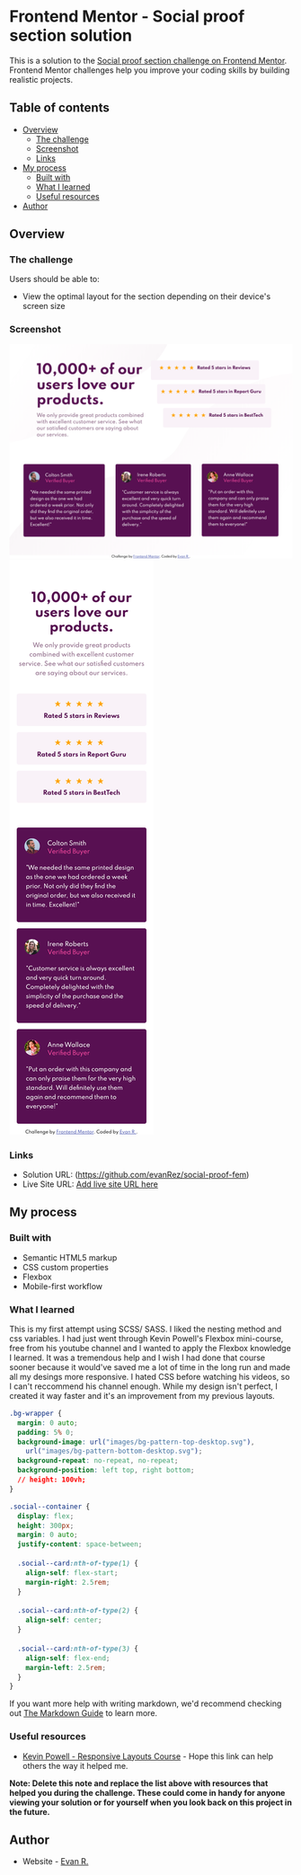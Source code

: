 # Frontend Mentor - Social proof section solution

This is a solution to the [Social proof section challenge on Frontend Mentor](https://www.frontendmentor.io/challenges/social-proof-section-6e0qTv_bA). Frontend Mentor challenges help you improve your coding skills by building realistic projects.

## Table of contents

- [Overview](#overview)
  - [The challenge](#the-challenge)
  - [Screenshot](#screenshot)
  - [Links](#links)
- [My process](#my-process)
  - [Built with](#built-with)
  - [What I learned](#what-i-learned)
  - [Useful resources](#useful-resources)
- [Author](#author)

## Overview

### The challenge

Users should be able to:

- View the optimal layout for the section depending on their device's screen size

### Screenshot

![](./images/desktop-sc.png)
![](./images/mobile-sc.png)

### Links

- Solution URL: (https://github.com/evanRez/social-proof-fem)
- Live Site URL: [Add live site URL here](https://your-live-site-url.com)

## My process

### Built with

- Semantic HTML5 markup
- CSS custom properties
- Flexbox
- Mobile-first workflow

### What I learned

This is my first attempt using SCSS/ SASS. I liked the nesting method and css variables. I had just went through Kevin Powell's Flexbox mini-course, free from his youtube channel and I wanted to apply the Flexbox knowledge I learned. It was a tremendous help and I wish I had done that course sooner because it would've saved me a lot of time in the long run and made all my desings more responsive. I hated CSS before watching his videos, so I can't reccommend his channel enough. While my design isn't perfect, I created it way faster and it's an improvement from my previous layouts.

```css - found out how to combine to background images as such
.bg-wrapper {
  margin: 0 auto;
  padding: 5% 0;
  background-image: url("images/bg-pattern-top-desktop.svg"),
    url("images/bg-pattern-bottom-desktop.svg");
  background-repeat: no-repeat, no-repeat;
  background-position: left top, right bottom;
  // height: 100vh;
}
```

```scss - using the :nth of type selector
.social--container {
  display: flex;
  height: 300px;
  margin: 0 auto;
  justify-content: space-between;

  .social--card:nth-of-type(1) {
    align-self: flex-start;
    margin-right: 2.5rem;
  }

  .social--card:nth-of-type(2) {
    align-self: center;
  }

  .social--card:nth-of-type(3) {
    align-self: flex-end;
    margin-left: 2.5rem;
  }
}
```

If you want more help with writing markdown, we'd recommend checking out [The Markdown Guide](https://www.markdownguide.org/) to learn more.

### Useful resources

- [Kevin Powell - Responsive Layouts Course](https://courses.kevinpowell.co/courses/conquering-responsive-layouts/233002-introduction) - Hope this link can help others the way it helped me.

**Note: Delete this note and replace the list above with resources that helped you during the challenge. These could come in handy for anyone viewing your solution or for yourself when you look back on this project in the future.**

## Author

- Website - [Evan R.](https://www.reznitek.com)
